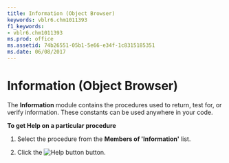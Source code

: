 ```yaml
---
title: Information (Object Browser)
keywords: vblr6.chm1011393
f1_keywords:
- vblr6.chm1011393
ms.prod: office
ms.assetid: 74b26551-05b1-5e66-e34f-1c8315185351
ms.date: 06/08/2017
---
```



# Information (Object Browser)

The **Information** module contains the procedures used to return, test for, or verify information. These constants can be used anywhere in your code.

 **To get Help on a particular procedure**




1. Select the procedure from the **Members of 'Information'** list.
    
2. Click the 
![Help button](images/but_help_ZA01201583.gif) button.
    


